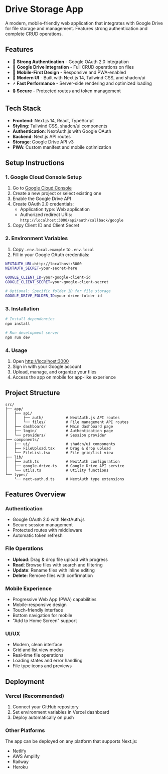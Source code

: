 # Drive Storage App

A modern, mobile-friendly web application that integrates with Google Drive for file storage and management. Features strong authentication and complete CRUD operations.

## Features

- 🔐 **Strong Authentication** - Google OAuth 2.0 integration
- 📁 **Google Drive Integration** - Full CRUD operations on files
- 📱 **Mobile-First Design** - Responsive and PWA-enabled
- 🎯 **Modern UI** - Built with Next.js 14, Tailwind CSS, and shadcn/ui
- ⚡ **Fast Performance** - Server-side rendering and optimized loading
- 🔒 **Secure** - Protected routes and token management

## Tech Stack

- **Frontend**: Next.js 14, React, TypeScript
- **Styling**: Tailwind CSS, shadcn/ui components
- **Authentication**: NextAuth.js with Google OAuth
- **Backend**: Next.js API routes
- **Storage**: Google Drive API v3
- **PWA**: Custom manifest and mobile optimization

## Setup Instructions

### 1. Google Cloud Console Setup

1. Go to [Google Cloud Console](https://console.cloud.google.com/)
2. Create a new project or select existing one
3. Enable the Google Drive API
4. Create OAuth 2.0 credentials:
   - Application type: Web application
   - Authorized redirect URIs: `http://localhost:3000/api/auth/callback/google`
5. Copy Client ID and Client Secret

### 2. Environment Variables

1. Copy `.env.local.example` to `.env.local`
2. Fill in your Google OAuth credentials:

```bash
NEXTAUTH_URL=http://localhost:3000
NEXTAUTH_SECRET=your-secret-here

GOOGLE_CLIENT_ID=your-google-client-id
GOOGLE_CLIENT_SECRET=your-google-client-secret

# Optional: Specific folder ID for file storage
GOOGLE_DRIVE_FOLDER_ID=your-drive-folder-id
```

### 3. Installation

```bash
# Install dependencies
npm install

# Run development server
npm run dev
```

### 4. Usage

1. Open [http://localhost:3000](http://localhost:3000)
2. Sign in with your Google account
3. Upload, manage, and organize your files
4. Access the app on mobile for app-like experience

## Project Structure

```
src/
├── app/
│   ├── api/
│   │   ├── auth/          # NextAuth.js API routes
│   │   └── files/         # File management API routes
│   ├── dashboard/         # Main dashboard page
│   ├── login/             # Authentication page
│   └── providers/         # Session provider
├── components/
│   ├── ui/                # shadcn/ui components
│   ├── FileUpload.tsx     # Drag & drop upload
│   └── FileList.tsx       # File grid/list view
├── lib/
│   ├── auth.ts            # NextAuth configuration
│   ├── google-drive.ts    # Google Drive API service
│   └── utils.ts           # Utility functions
└── types/
    └── next-auth.d.ts     # NextAuth type extensions
```

## Features Overview

### Authentication
- Google OAuth 2.0 with NextAuth.js
- Secure session management
- Protected routes with middleware
- Automatic token refresh

### File Operations
- **Upload**: Drag & drop file upload with progress
- **Read**: Browse files with search and filtering
- **Update**: Rename files with inline editing
- **Delete**: Remove files with confirmation

### Mobile Experience
- Progressive Web App (PWA) capabilities
- Mobile-responsive design
- Touch-friendly interface
- Bottom navigation for mobile
- "Add to Home Screen" support

### UI/UX
- Modern, clean interface
- Grid and list view modes
- Real-time file operations
- Loading states and error handling
- File type icons and previews

## Deployment

### Vercel (Recommended)

1. Connect your GitHub repository
2. Set environment variables in Vercel dashboard
3. Deploy automatically on push

### Other Platforms

The app can be deployed on any platform that supports Next.js:
- Netlify
- AWS Amplify
- Railway
- Heroku
